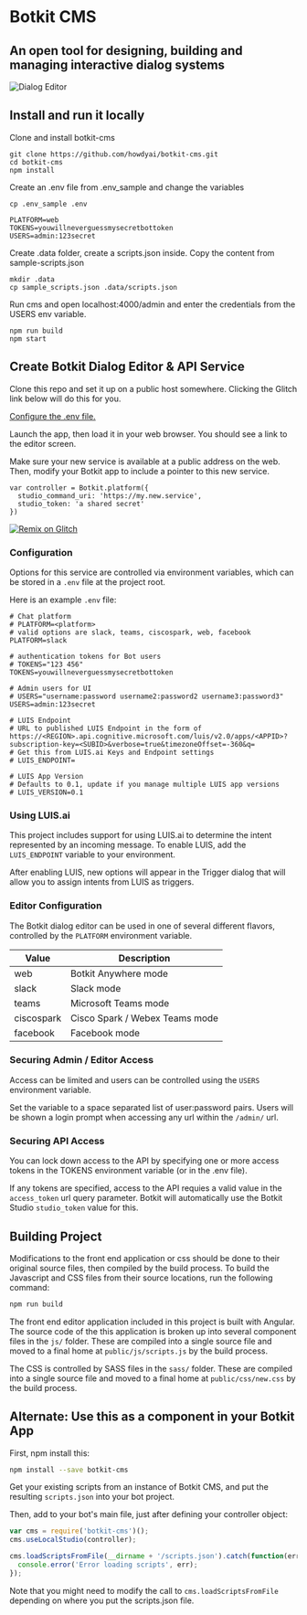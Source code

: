 # Botkit CMS

## An open tool for designing, building and managing interactive dialog systems

![Dialog Editor](https://raw.githubusercontent.com/howdyai/botkit-cms/master/docs/screenshots/dialog.png)

## Install and run it locally

Clone and install botkit-cms
```
git clone https://github.com/howdyai/botkit-cms.git
cd botkit-cms
npm install
```
Create an .env file from .env_sample and change the variables
```
cp .env_sample .env
```
```
PLATFORM=web
TOKENS=youwillneverguessmysecretbottoken
USERS=admin:123secret
```

Create .data folder, create a scripts.json inside. Copy the content from sample-scripts.json
```
mkdir .data
cp sample_scripts.json .data/scripts.json
```

Run cms and open localhost:4000/admin and enter the credentials from the USERS env variable.
```
npm run build
npm start
```

## Create Botkit Dialog Editor & API Service

Clone this repo and set it up on a public host somewhere. Clicking the Glitch link below will do this for you.

[Configure the .env file.](#configuration)

Launch the app, then load it in your web browser. You should see a link to the editor screen.

Make sure your new service is available at a public address on the web. Then, modify your Botkit app to include a pointer to this new service.

```
var controller = Botkit.platform({
  studio_command_uri: 'https://my.new.service',
  studio_token: 'a shared secret'
})
```

[![Remix on Glitch](https://cdn.glitch.com/2703baf2-b643-4da7-ab91-7ee2a2d00b5b%2Fremix-button.svg)](https://glitch.com/edit/#!/remix/botkit-cms)

### Configuration

Options for this service are controlled via environment variables, which can be stored in a `.env` file at the project root.

Here is an example `.env` file:

```
# Chat platform
# PLATFORM=<platform>
# valid options are slack, teams, ciscospark, web, facebook
PLATFORM=slack

# authentication tokens for Bot users
# TOKENS="123 456"
TOKENS=youwillneverguessmysecretbottoken

# Admin users for UI
# USERS="username:password username2:password2 username3:password3"
USERS=admin:123secret

# LUIS Endpoint
# URL to published LUIS Endpoint in the form of https://<REGION>.api.cognitive.microsoft.com/luis/v2.0/apps/<APPID>?subscription-key=<SUBID>&verbose=true&timezoneOffset=-360&q=
# Get this from LUIS.ai Keys and Endpoint settings
# LUIS_ENDPOINT=

# LUIS App Version
# Defaults to 0.1, update if you manage multiple LUIS app versions
# LUIS_VERSION=0.1
```

### Using LUIS.ai

This project includes support for using LUIS.ai to determine the intent represented by an incoming message.
To enable LUIS, add the `LUIS_ENDPOINT` variable to your environment.

After enabling LUIS, new options will appear in the Trigger dialog that will allow you to assign intents from LUIS as triggers.

### Editor Configuration

The Botkit dialog editor can be used in one of several different flavors, controlled by the `PLATFORM` environment variable.

| Value | Description
|--- |---
| web | Botkit Anywhere mode
| slack | Slack mode
| teams | Microsoft Teams mode
| ciscospark | Cisco Spark / Webex Teams mode
| facebook | Facebook mode


### Securing Admin / Editor Access

Access can be limited and users can be controlled using the `USERS` environment variable.

Set the variable to a space separated list of user:password pairs. Users will be shown a login prompt when accessing any url within the `/admin/` url.

### Securing API Access

You can lock down access to the API by specifying one or more access tokens in the TOKENS environment variable (or in the .env file).  

If any tokens are specified, access to the API requies a valid value in the `access_token` url query parameter.  Botkit will automatically use the Botkit Studio `studio_token` value for this.

## Building Project

Modifications to the front end application or css should be done to their original source files, then compiled by the build process. To build the Javascript and CSS files from their source locations, run the following command:

```bash
npm run build
```

The front end editor application included in this project is built with Angular. The source code of the this application is broken up into several component files in the `js/` folder. These are compiled into a single source file and moved to a final home at `public/js/scripts.js`  by the build process.

The CSS is controlled by SASS files in the `sass/` folder. These are compiled into a single source file and moved to a final home at `public/css/new.css`  by the build process.


## Alternate: Use this as a component in your Botkit App

First, npm install this:

```bash
npm install --save botkit-cms
```

Get your existing scripts from an instance of Botkit CMS, and put the resulting `scripts.json` into your bot project.

Then, add to your bot's main file, just after defining your controller object:

```js
var cms = require('botkit-cms')();
cms.useLocalStudio(controller);

cms.loadScriptsFromFile(__dirname + '/scripts.json').catch(function(err) {
  console.error('Error loading scripts', err);
});
```

Note that you might need to modify the call to `cms.loadScriptsFromFile` depending on where you put the scripts.json file.
